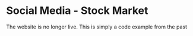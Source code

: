 # Social Media - Stock Market

The website is no longer live. This is simply a code example from the past
